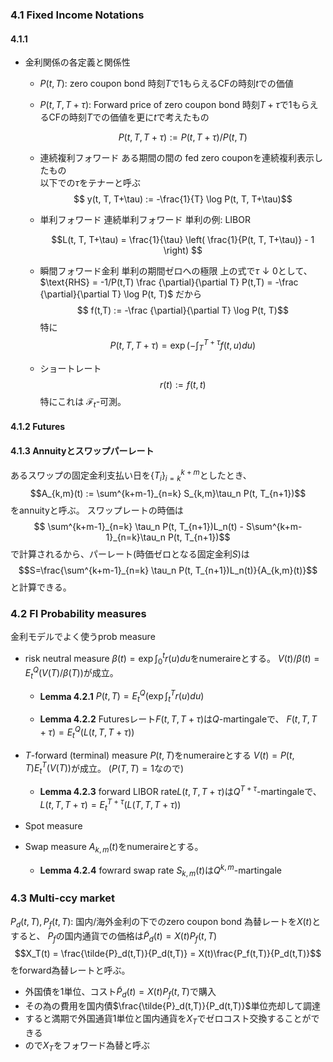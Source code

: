 ### 4.1 Fixed Income Notations

#### 4.1.1
* 金利関係の各定義と関係性
  * $P(t, T)$: zero coupon bond
    時刻$T$で$1$もらえるCFの時刻$t$での価値
  * $P(t, T, T + \tau)$: Forward price of zero coupon bond
    時刻$T+\tau$で1もらえるCFの時刻$T$での価値を更に$t$で考えたもの　　

    $$ P(t, T, T+ \tau) := P(t, T + \tau) / P(t, T)$$
  
  * 連続複利フォワード
    ある期間の間の fed zero couponを連続複利表示したもの  
    以下での$\tau$をテナーと呼ぶ
    $$ y(t, T, T+\tau) := -\frac{1}{T} \log P(t, T, T+\tau)$$


  * 単利フォワード
    連続単利フォワード
    単利の例: LIBOR

    $$L(t, T, T+\tau) = \frac{1}{\tau} \left( \frac{1}{P(t, T, T+\tau)} - 1 \right)
    $$


  * 瞬間フォワード金利
    単利の期間ゼロへの極限
    上の式で$\tau \downarrow 0$として、$\text{RHS} = -1/P(t,T) \frac {\partial}{\partial T} P(t,T) = -\frac {\partial}{\partial T} \log P(t, T)$
    だから
    $$ f(t,T) := -\frac {\partial}{\partial T} \log P(t, T)$$
    特に
    $$ P(t, T, T + \tau) = \exp \left( -\int^{T+\tau}_{T} f(t,u)du\right)$$
  * ショートレート
    $$ r(t) := f(t,t)$$
    特にこれは
    $\mathcal{F}_t$-可測。

#### 4.1.2 Futures


#### 4.1.3 Annuityとスワップパーレート
あるスワップの固定金利支払い日を$\{T_i\}_{i=k}^{k+m}$としたとき、
$$A_{k,m}(t) := \sum^{k+m-1}_{n=k} S_{k,m}\tau_n P(t, T_{n+1})$$
をannuityと呼ぶ。
スワップレートの時価は
$$ \sum^{k+m-1}_{n=k} \tau_n P(t, T_{n+1})L_n(t) - S\sum^{k+m-1}_{n=k}\tau_n P(t, T_{n+1})$$
で計算されるから、パーレート(時価ゼロとなる固定金利$S$)は
$$S=\frac{\sum^{k+m-1}_{n=k} \tau_n P(t, T_{n+1})L_n(t)}{A_{k,m}(t)}$$
と計算できる。

### 4.2 FI Probability measures
金利モデルでよく使うprob measure
  * risk neutral measure
    $\beta(t) = \exp \int^t_0 r(u)du$をnumeraireとする。
    $V(t) / \beta(t) = E^Q_t(V(T)/\beta(T))$が成立。

    * **Lemma 4.2.1**
    $P(t, T) = E^Q_t(\exp \int^T_t r(u)du)$

    * **Lemma 4.2.2**
    Futuresレート$F(t,T,T+\tau)$は$Q$-martingaleで、
    $F(t,T,T+\tau) = E^Q_t(L(t,T,T+\tau))$

  * $T$-forward (terminal) measure
    $P(t, T)$をnumeraireとする
    $V(t) = P(t,T) E^T_t(V(T))$が成立。
    ($P(T,T) = 1$なので)
    
    * **Lemma 4.2.3**
    forward LIBOR rate$L(t, T, T+\tau)$は$Q^{T+\tau}$-martingaleで、
    $L(t, T, T+\tau) = E^{T+\tau}_t(L(T,T,T+\tau))$
  
  
  * Spot measure
  
  
  * Swap measure
    $A_{k,m}(t)$をnumeraireとする。
    * **Lemma 4.2.4**
    fowrard swap rate $S_{k,m}(t)$は$Q^{k,m}$-martingale

### 4.3 Multi-ccy market
  $P_d(t, T), P_f(t,T)$: 国内/海外金利の下でのzero coupon bond
  為替レートを$X(t)$とすると、
  $P_f$の国内通貨での価格は$\tilde{P}_d(t) = X(t)P_f(t,T)$
  $$X_T(t) = \frac{\tilde{P}_d(t,T)}{P_d(t,T)} = X(t)\frac{P_f(t,T)}{P_d(t,T)}$$
  をforward為替レートと呼ぶ。

  * 外国債を1単位、コスト$\tilde{P}_d(t) = X(t)P_f(t,T)$で購入
  * その為の費用を国内債$\frac{\tilde{P}_d(t,T)}{P_d(t,T)}$単位売却して調達
  * すると満期で外国通貨$1$単位と国内通貨を$X_T$でゼロコスト交換することができる
  * ので$X_T$をフォワード為替と呼ぶ
  


